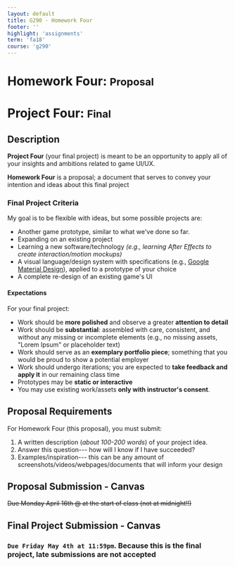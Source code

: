 ```yaml
---
layout: default
title: G290 - Homework Four
footer: ''
highlight: 'assignments'
term: 'fa18'
course: 'g290'
---
```

# Homework Four: <small>Proposal</small>
# Project Four: <small>Final</small>
## Description
__Project Four__ (your final project) is meant to be an opportunity to apply all of your insights and ambitions related to game UI/UX.

__Homework Four__ is a proposal; a document that serves to convey your intention and ideas about this final project

### Final Project Criteria
My goal is to be flexible with ideas, but some possible projects are:

 * Another game prototype, similar to what we've done so far.
 * Expanding on an existing project
 * Learning a new software/technology _(e.g., learning After Effects to create interaction/motion mockups)_
 * A visual language/design system with specifications (e.g., [Google Material Design](https://material.io/)), applied to a prototype of your choice
 * A complete re-design of an existing game's UI

#### Expectations
For your final project:
 * Work should be **more polished** and observe a greater **attention to detail**
 * Work should be **substantial**: assembled with care, consistent, and without any missing or incomplete elements (e.g., no missing assets, "Lorem Ipsum" or placeholder text)
 * Work should serve as an **exemplary portfolio piece**; something that you would be proud to show a potential employer
 * Work should undergo iterations; you are expected to __take feedback and apply it__ in our remaining class time
 * Prototypes may be **static or interactive**
 * You may use existing work/assets **only with instructor's consent**.

## Proposal Requirements
For Homework Four (this proposal), you must submit:

1. A written description (_about 100-200 words_) of your project idea.
2. Answer this question--- how will I know if I have succeeded?
3. Examples/inspiration--- this can be any amount of screenshots/videos/webpages/documents that will inform your design

## Proposal Submission - Canvas
<del>Due Monday April 16th @ at the start of class (not at midnight!!)</del>

## Final Project Submission - Canvas
### `Due Friday May 4th at 11:59pm`. Because this is the final project, __late submissions are not accepted__